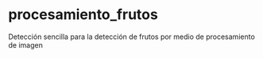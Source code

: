 # procesamiento_frutos
Detección sencilla para la detección de frutos por medio de procesamiento de imagen
